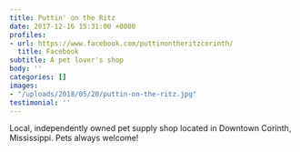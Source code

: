 ```yaml
---
title: Puttin' on the Ritz
date: 2017-12-16 15:31:00 +0000
profiles:
- url: https://www.facebook.com/puttinontheritzcorinth/
  title: Facebook
subtitle: A pet lover's shop
body: ''
categories: []
images:
- "/uploads/2018/05/20/puttin-on-the-ritz.jpg"
testimonial: ''
---
```

Local, independently owned pet supply shop located in Downtown Corinth, Mississippi. Pets always welcome!